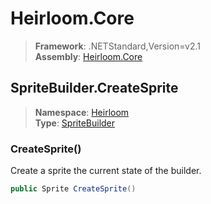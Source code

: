 # Heirloom.Core

> **Framework**: .NETStandard,Version=v2.1  
> **Assembly**: [Heirloom.Core][0]  

## SpriteBuilder.CreateSprite

> **Namespace**: [Heirloom][0]  
> **Type**: [SpriteBuilder][1]  

### CreateSprite()

Create a sprite the current state of the builder.

```cs
public Sprite CreateSprite()
```

[0]: ../../../Heirloom.Core.md
[1]: ../SpriteBuilder.md
